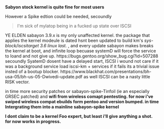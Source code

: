 <b> Sabyon stock kernel is quite fine for most users </b>

<p> However a Spike edtion could be needed, secoundly 
<blockquote>I'm sick of mylatop being in a fucked up state over 
ISCSI </blockquote> YE ELDEN sabayon 3.9.x is my only unaffected kernel. 
the package that applies the kernel modeule is dated hsnt been updated to build km's
<cite>sys-block/iscsitarget 3.6 linux last. </cite>, 
and every update sabayon makes breaks the kernel at boot, and infinite loop becuase systemD will force the service to loand and not give up. https://bugs.gentoo.org/show_bug.cgi?id=507288
secoundly SyatemD dosent have a delayed start, ISCSI i wound not care if it was a background service load iscsi-km + services  if it fails its a trivial issue insted of a bootup blocker. 
https://www.blackhat.com/presentations/bh-usa-05/bh-us-05-Dwivedi-update.pdf
as well ISCSI can be a nasty little RISK vector. 

<p> in time more security patches or sabayon-spike-Tinfoil (ie an especially GRSEC patched) 
and <b> wifi from wireless comapt pentesting. <b> for now i've swiped wireless compat ebuilds form pentoo and version bumped. in time Intergrating them into a mainline sabayon-spike kernel 

I dont claim to be a kernel Foo expert, but least i'll give anything a shot. 
for now works in progress. 
